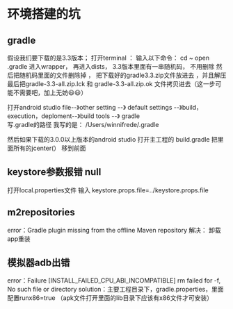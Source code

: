 # 环境搭建的坑

## gradle

假设我们要下载的是3.3版本；
打开terminal ：
输入以下命令：
cd ~
open .gradle
进入wrapper， 再进入dists， 3.3版本里面有一串随机码，  不用删除
然后把随机码里面的文件删除掉 ， 把下载好的gradle3.3.zip文件放进去 ，并且解压
最后把gradle-3.3-all.zip.lck 和 gradle-3.3-all.zip.ok 文件拷贝进去（这一步可能不需要吧，加上无妨😃😃）


打开android studio 
file--》other setting --》 default settings --》build，execution，deploment--》build tools --》 gradle  
写.gradle的路径
我写的是：
/Users/winnifrede/.gradle

然后如果下载的3.0.0以上版本的android studio 
打开主工程的 build.gradle   把里面所有的jcenter(） 移到前面

## keystore参数报错 null

打开local.properties文件
输入 keystore.props.file=../keystore.props.file

## m2repositories 

error：Gradle plugin missing from the offline Maven repository
解决： 卸载app重装

## 模拟器adb出错

error：Failure [INSTALL_FAILED_CPU_ABI_INCOMPATIBLE]
rm failed for -f, No such file or directory
solution：主要工程目录下，gradle.properties，里面配置runx86=true
（apk文件打开里面的lib目录下应该有x86文件才可安装）

